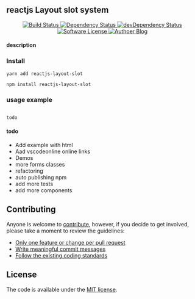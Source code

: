 ## reactjs Layout slot system
<div align="center">
  <!-- Build Status -->
  <a href="https://travis-ci.org/meabed/reactjs-layout-slot">
    <img src="https://travis-ci.org/meabed/reactjs-layout-slot.svg?branch=master" alt="Build Status" />
  </a>
  <!-- Dependency Status -->
  <a href="https://david-dm.org/meabed/reactjs-layout-slot">
    <img src="https://david-dm.org/meabed/reactjs-layout-slot.svg" alt="Dependency Status" />
  </a>
  <!-- devDependency Status -->
  <a href="https://david-dm.org/meabed/reactjs-layout-slot?type=dev"> 
    <img src="https://david-dm.org/meabed/reactjs-layout-slot/dev-status.svg" alt="devDependency Status" />
  </a>
  <a href="LICENSE.md">
    <img src="https://img.shields.io/badge/license-MIT-brightgreen.svg?style=flat-square" alt="Software License">
  </a>
  <a href="https://meabed.com">
    <img src="https://img.shields.io/badge/Author-blog-green.svg?style=flat-square" alt="Authoer Blog">
  </a>
</div>

#### description

### Install 
``` yarn add reactjs-layout-slot ```

``` npm install reactjs-layout-slot ```


### usage example 
```javascript

todo

```

#### todo 
- Add example with html
- Aad vscodeonline online links
- Demos
- more forms classes
- refactoring
- auto publishing npm
- add more tests
- add more components 

## Contributing

Anyone is welcome to [contribute](CONTRIBUTING.md), however, if you decide to get involved, please take a moment to review the guidelines:

* [Only one feature or change per pull request](CONTRIBUTING.md#only-one-feature-or-change-per-pull-request)
* [Write meaningful commit messages](CONTRIBUTING.md#write-meaningful-commit-messages)
* [Follow the existing coding standards](CONTRIBUTING.md#follow-the-existing-coding-standards)

## License

The code is available under the [MIT license](LICENSE.md).
